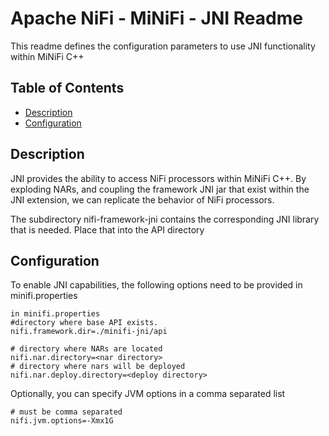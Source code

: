 <!--
  Licensed to the Apache Software Foundation (ASF) under one or more
  contributor license agreements.  See the NOTICE file distributed with
  this work for additional information regarding copyright ownership.
  The ASF licenses this file to You under the Apache License, Version 2.0
  (the "License"); you may not use this file except in compliance with
  the License.  You may obtain a copy of the License at
      http://www.apache.org/licenses/LICENSE-2.0
  Unless required by applicable law or agreed to in writing, software
  distributed under the License is distributed on an "AS IS" BASIS,
  WITHOUT WARRANTIES OR CONDITIONS OF ANY KIND, either express or implied.
  See the License for the specific language governing permissions and
  limitations under the License.
-->

# Apache NiFi - MiNiFi - JNI Readme


This readme defines the configuration parameters to use JNI functionality within MiNiFi C++

## Table of Contents

- [Description](#description)
- [Configuration](#configuration)

## Description

JNI provides the ability to access NiFi processors within MiNiFi C++. By exploding NARs, and coupling the framework
JNI jar that exist within the JNI extension, we can replicate the behavior of NiFi processors.

The subdirectory nifi-framework-jni contains the corresponding JNI library that is needed. Place that into the API directory

## Configuration

To enable JNI capabilities, the following options need to be provided in minifi.properties

    in minifi.properties
	#directory where base API exists.
	nifi.framework.dir=./minifi-jni/api
	
	# directory where NARs are located
	nifi.nar.directory=<nar directory>
	# directory where nars will be deployed
	nifi.nar.deploy.directory=<deploy directory>
	
Optionally, you can specify JVM options in a comma separated list
	
	# must be comma separated 
	nifi.jvm.options=-Xmx1G
